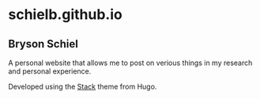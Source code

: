 # schielb.github.io
## Bryson Schiel

A personal website that allows me to post on verious things in my research and personal experience.

Developed using the [Stack](https://themes.gohugo.io/themes/hugo-theme-stack/) theme from Hugo.
